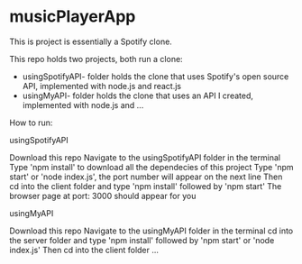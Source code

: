 # musicPlayerApp

This is project is essentially a Spotify clone.

This repo holds two projects, both run a clone:
- usingSpotifyAPI- folder holds the clone that uses Spotify's open source API, implemented with node.js and react.js
- usingMyAPI- folder holds the clone that uses an API I created, implemented with node.js and ...

How to run:

usingSpotifyAPI

Download this repo
Navigate to the usingSpotifyAPI folder in the terminal
Type 'npm install' to download all the dependecies of this project
Type 'npm start' or 'node index.js', the port number will appear on the next line
Then cd into the client folder and type 'npm install' followed by 'npm start'
The browser page at port: 3000 should appear for you

usingMyAPI

Download this repo
Navigate to the usingMyAPI folder in the terminal
cd into the server folder and type 'npm install' followed by 'npm start' or 'node index.js'
Then cd into the client folder ...

